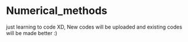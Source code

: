 # Numerical_methods
just learning to code XD,
New codes will be uploaded and existing codes will be made better :)
